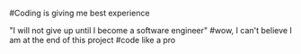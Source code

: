 #Coding is giving me best experience

"I will not give up until I become a software engineer"
#wow, I can't believe I am at the end of this project
#code like a pro

